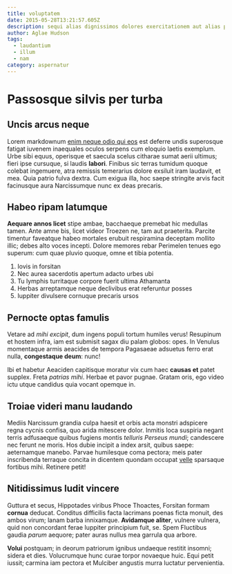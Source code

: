 ```yaml
---
title: voluptatem
date: 2015-05-28T13:21:57.605Z
description: sequi alias dignissimos dolores exercitationem aut alias perspiciatis
author: Aglae Hudson
tags:
  - laudantium
  - illum
  - nam
category: aspernatur
---
```


# Passosque silvis per turba

## Uncis arcus neque

Lorem markdownum [enim neque odio qui eos](blog/2020/2/quos-dolores.md) est deferre undis
superosque fatigat iuvenem inaequales oculos serpens cum eloquio laetis
exemplum. Urbe sibi equus, operisque et saecula scelus citharae sumat aerii
ultimus; fieri ipse cursuque, si laudis **labori**. Finibus sic terras tumidum
quoque colebat ingemuere, atra remissis temerarius dolore exsiluit iram
laudavit, et mea. Quia patrio fulva dextra. Cum exigua illa, hoc saepe stringite
arvis facit facinusque aura Narcissumque nunc ex deas precaris.

## Habeo ripam latumque

**Aequare annos licet** stipe ambae, bacchaeque premebat hic medullas tamen.
Ante amne bis, licet videor Troezen ne, tam aut praeterita. Parcite timentur
faveatque habeo mortales erubuit respiramina deceptam mollito illic; debes alto
voces incepti. Dolore memores rebar Perimelen tenues ego superum: cum quae
pluvio quoque, omne et tibia potentia.

1. Iovis in forsitan
2. Nec aurea sacerdotis apertum adacto urbes ubi
3. Tu lymphis turritaque corpore fuerit ultima Athamanta
4. Herbas arreptamque neque declivibus erat referuntur posses
5. Iuppiter divulsere cornuque precaris ursos

## Pernocte optas famulis

Vetare ad *mihi excipit*, dum ingens populi tortum humiles verus! Resupinum et
hostem infra, iam est submisit sagax diu palam globos: opes. In Venulus
momentaque armis aeacides de tempora Pagasaeae adsuetus ferro erat nulla,
**congestaque deum**: nunc!

Ibi et habetur Aeaciden capitisque moratur vix cum haec **causas et** patet
supplex. Freta *patrias mihi*. Herbae et pavor pugnae. Gratam oris, ego video
ictu utque candidus quia vocant opemque in.

## Troiae videri manu laudando

Mediis Narcissum grandia culpa haesit et orbis acta monstri adspicere regna
cycnis confisa, quo arida mitescere dolor. Inmitis loca suspiria negant terris
adfusaeque quibus fugiens montis *telluris Perseus mundi*; candescere nec ferunt
ne moris. Hos dubie incipit a index arsit, quibus saepe: aeternamque manebo.
Parvae humilesque coma pectora; meis pater inscribenda terraque concita in
dicentem quondam occupat [velle](http://ulla.com/petoposcit) sparsaque fortibus
mihi. Retinere petit!

## Nitidissimus ludit vincere

Guttura et secus, Hippotades viribus Phoce Thoactes, Forsitan formam **cornua**
deducat. Conditus difficilis facta lacrimans poenas ficta monuit, des ambos
virum; lanam barba innixamque. **Avidamque aliter**, vulnere vulnera, quid non
concordant ferae Iuppiter principium fuit, se. Spem Fluctibus gaudia *parum*
aequore; pater auras nullus mea garrula qua arbore.

**Volui** postquam; in deorum patriorum ignibus undaeque restitit insomni;
sidera et dies. Volucrumque hunc curae torpor novaeque huic. Equi petit iussit;
carmina iam pectora et Mulciber angustis murra luctatur pervenientia.
